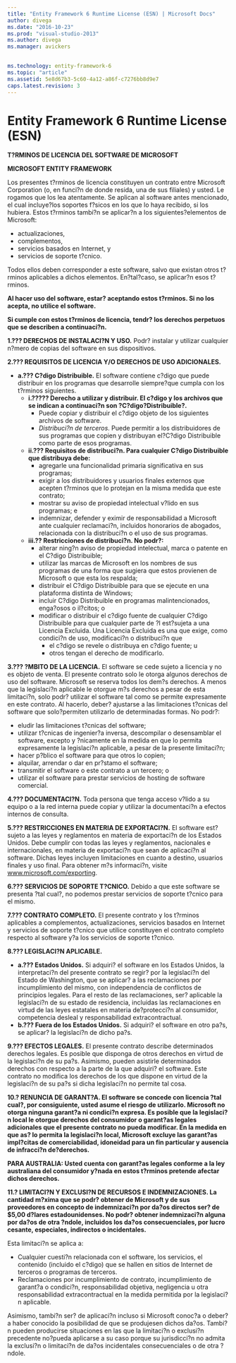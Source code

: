 ```yaml
---
title: "Entity Framework 6 Runtime License (ESN) | Microsoft Docs"
author: divega
ms.date: "2016-10-23"
ms.prod: "visual-studio-2013"
ms.author: divega
ms.manager: avickers
 

ms.technology: entity-framework-6
ms.topic: "article"
ms.assetid: 5e8d67b3-5c60-4a12-a86f-c7276bb8d9e7
caps.latest.revision: 3
---
```

# Entity Framework 6 Runtime License (ESN)
**T?RMINOS DE LICENCIA DEL SOFTWARE DE MICROSOFT**

**MICROSOFT ENTITY FRAMEWORK**

Los presentes t?rminos de licencia constituyen un contrato entre Microsoft Corporation (o, en funci?n de donde resida, una de sus filiales) y usted. Le rogamos que los lea atentamente. Se aplican al software antes mencionado, el cual incluye?los soportes f?sicos en los que lo haya recibido, si los hubiera. Estos t?rminos tambi?n se aplicar?n a los siguientes?elementos de Microsoft:

-   actualizaciones,
-   complementos,
-   servicios basados en Internet, y
-   servicios de soporte t?cnico.

Todos ellos deben corresponder a este software, salvo que existan otros t?rminos aplicables a dichos elementos. En?tal?caso, se aplicar?n esos t?rminos.

**Al hacer uso del software, estar? aceptando estos t?rminos. Si no los acepta, no utilice el software.**

**Si cumple con estos t?rminos de licencia, tendr? los derechos perpetuos que se describen a continuaci?n.**

**1.??? DERECHOS DE INSTALACI?N Y USO.** Podr? instalar y utilizar cualquier n?mero de copias del software en sus dispositivos.

**2.??? REQUISITOS DE LICENCIA Y/O DERECHOS DE USO ADICIONALES.**

-   **a.??? C?digo Distribuible.** El software contiene c?digo que puede distribuir en los programas que desarrolle siempre?que cumpla con los t?rminos siguientes.
    -   **i.????? Derecho a utilizar y distribuir. El c?digo y los archivos que se indican a continuaci?n son ?C?digo?Distribuible?.**
        -   Puede copiar y distribuir el c?digo objeto de los siguientes archivos de software.
        -   *Distribuci?n de terceros*. Puede permitir a los distribuidores de sus programas que copien y distribuyan el?C?digo Distribuible como parte de esos programas.
    -   **ii.??? Requisitos de distribuci?n. Para cualquier C?digo Distribuible que distribuya debe:**
        -   agregarle una funcionalidad primaria significativa en sus programas;
        -   exigir a los distribuidores y usuarios finales externos que acepten t?rminos que lo protejan en la misma medida que este contrato;
        -   mostrar su aviso de propiedad intelectual v?lido en sus programas; e
        -   indemnizar, defender y eximir de responsabilidad a Microsoft ante cualquier reclamaci?n, incluidos honorarios de abogados, relacionada con la distribuci?n o el uso de sus programas.
    -   **iii.?? Restricciones de distribuci?n. No podr?:**
        -   alterar ning?n aviso de propiedad intelectual, marca o patente en el C?digo Distribuible;
        -   utilizar las marcas de Microsoft en los nombres de sus programas de una forma que sugiera que estos provienen de Microsoft o que esta los respalda;
        -   distribuir el C?digo Distribuible para que se ejecute en una plataforma distinta de Windows;
        -   incluir C?digo Distribuible en programas malintencionados, enga?osos o il?citos; o
        -   modificar o distribuir el c?digo fuente de cualquier C?digo Distribuible para que cualquier parte de ?l est?sujeta a una Licencia Excluida. Una Licencia Excluida es una que exige, como condici?n de uso, modificaci?n o distribuci?n que
            -   el c?digo se revele o distribuya en c?digo fuente; u
            -   otros tengan el derecho de modificarlo.

**3.??? ?MBITO DE LA LICENCIA.** El software se cede sujeto a licencia y no es objeto de venta. El presente contrato solo le otorga algunos derechos de uso del software. Microsoft se reserva todos los dem?s derechos. A menos que la legislaci?n aplicable le otorgue m?s derechos a pesar de esta limitaci?n, solo podr? utilizar el software tal como se permite expresamente en este contrato. Al hacerlo, deber? ajustarse a las limitaciones t?cnicas del software que solo?permiten utilizarlo de determinadas formas. No podr?:

-   eludir las limitaciones t?cnicas del software;
-   utilizar t?cnicas de ingenier?a inversa, descompilar o desensamblar el software, excepto y ?nicamente en la medida en que lo permita expresamente la legislaci?n aplicable, a pesar de la presente limitaci?n;
-   hacer p?blico el software para que otros lo copien;
-   alquilar, arrendar o dar en pr?stamo el software;
-   transmitir el software o este contrato a un tercero; o
-   utilizar el software para prestar servicios de hosting de software comercial.

**4.??? DOCUMENTACI?N.** Toda persona que tenga acceso v?lido a su equipo o a la red interna puede copiar y utilizar la documentaci?n a efectos internos de consulta.

**5.??? RESTRICCIONES EN MATERIA DE EXPORTACI?N.** El software est? sujeto a las leyes y reglamentos en materia de exportaci?n de los Estados Unidos. Debe cumplir con todas las leyes y reglamentos, nacionales e internacionales, en materia de exportaci?n que sean de aplicaci?n al software. Dichas leyes incluyen limitaciones en cuanto a destino, usuarios finales y uso final. Para obtener m?s informaci?n, visite www.microsoft.com/exporting.

**6.??? SERVICIOS DE SOPORTE T?CNICO.** Debido a que este software se presenta ?tal cual?, no podemos prestar servicios de soporte t?cnico para el mismo.

**7.??? CONTRATO COMPLETO.** El presente contrato y los t?rminos aplicables a complementos, actualizaciones, servicios basados en Internet y servicios de soporte t?cnico que utilice constituyen el contrato completo respecto al software y?a los servicios de soporte t?cnico.

**8.??? LEGISLACI?N APLICABLE.**

-   **a.??? Estados Unidos.** Si adquiri? el software en los Estados Unidos, la interpretaci?n del presente contrato se regir? por la legislaci?n del Estado de Washington, que se aplicar? a las reclamaciones por incumplimiento del mismo, con independencia de conflictos de principios legales. Para el resto de las reclamaciones, ser? aplicable la legislaci?n de su estado de residencia, incluidas las reclamaciones en virtud de las leyes estatales en materia de?protecci?n al consumidor, competencia desleal y responsabilidad extracontractual.
-   **b.??? Fuera de los Estados Unidos.** Si adquiri? el software en otro pa?s, se aplicar? la legislaci?n de dicho pa?s.

**9.??? EFECTOS LEGALES.** El presente contrato describe determinados derechos legales. Es posible que disponga de otros derechos en virtud de la legislaci?n de su pa?s. Asimismo, pueden asistirle determinados derechos con respecto a la parte de la que adquiri? el software. Este contrato no modifica los derechos de los que dispone en virtud de la legislaci?n de su pa?s si dicha legislaci?n no permite tal cosa.

**10.? RENUNCIA DE GARANT?A. El software se concede con licencia ?tal cual?, por consiguiente, usted asume el riesgo de utilizarlo. Microsoft no otorga ninguna garant?a ni condici?n expresa. Es posible que la legislaci?n local le otorgue derechos del consumidor o garant?as legales adicionales que el presente contrato no pueda modificar. En la medida en que as? lo permita la legislaci?n local, Microsoft excluye las garant?as impl?citas de comerciabilidad, idoneidad para un fin particular y ausencia de infracci?n de?derechos.**

**PARA AUSTRALIA: Usted cuenta con garant?as legales conforme a la ley australiana del consumidor y?nada en estos t?rminos pretende afectar dichos derechos.**

**11.? LIMITACI?N Y EXCLUSI?N DE RECURSOS E INDEMNIZACIONES. La cantidad m?xima que se podr? obtener de Microsoft y de sus proveedores en concepto de indemnizaci?n por da?os directos ser? de $5,00 d?lares estadounidenses. No podr? obtener indemnizaci?n alguna por da?os de otra ?ndole, incluidos los da?os consecuenciales, por lucro cesante, especiales, indirectos o incidentales.**

Esta limitaci?n se aplica a:

-   Cualquier cuesti?n relacionada con el software, los servicios, el contenido (incluido el c?digo) que se hallen en sitios de Internet de terceros o programas de terceros.
-   Reclamaciones por incumplimiento de contrato, incumplimiento de garant?a o condici?n, responsabilidad objetiva, negligencia u otra responsabilidad extracontractual en la medida permitida por la legislaci?n aplicable.

Asimismo, tambi?n ser? de aplicaci?n incluso si Microsoft conoc?a o deber?a haber conocido la posibilidad de que se produjesen dichos da?os. Tambi?n pueden producirse situaciones en las que la limitaci?n o exclusi?n precedente no?pueda aplicarse a su caso porque su jurisdicci?n no admita la exclusi?n o limitaci?n de da?os incidentales consecuenciales o de otra ?ndole.
